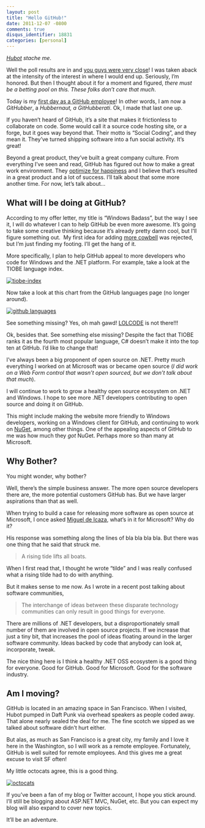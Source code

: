 ```yaml
---
layout: post
title: "Hello GitHub!"
date: 2011-12-07 -0800
comments: true
disqus_identifier: 18831
categories: [personal]
---
```

*[Hubot](http://hubot.github.com/ "HuBot") stache me*.

Well the poll results are in and [you guys were very
close](http://haacked.uservoice.com/forums/141433-companies "Where will Phil go next?")!
I was taken aback at the intensity of the interest in where I would end
up. Seriously, I’m honored. But then I thought about it for a moment and
figured, *there must be a betting pool on this. These folks don’t care
that much*.

Today is my [first day as a GitHub
employee](https://github.com/blog/1002-phil-haack-is-a-githubber "Phil Haack is a GitHubber")!
In other words, I am now a *GitHubber*, a *Hubbernaut, a GitHubberati*.
Ok, I made that last one up.

If you haven’t heard of GitHub, it’s a site that makes it frictionless
to collaborate on code. Some would call it a source code hosting site,
or a forge, but it goes way beyond that. Their motto is “Social Coding”,
and they mean it. They’ve turned shipping software into a fun social
activity. It’s great!

Beyond a great product, they’ve built a great company culture. From
everything I’ve seen and read, GitHub has figured out how to make a
great work environment. They [optimize for
happiness](http://tom.preston-werner.com/2010/10/18/optimize-for-happiness.html "Optimize for happiness")
and I believe that’s resulted in a great product and a lot of success.
I’ll talk about that some more another time. For now, let’s talk about…

What will I be doing at GitHub?
-------------------------------

According to my offer letter, my title is “Windows Badass”, but the way I see it, I will do whatever I can to help GitHub be even more awesome. It’s going to take some creative thinking because it’s already pretty damn cool, but I’ll figure something out.  My first idea for adding [more cowbell](https://screen.yahoo.com/more-cowbell-174128899.html "More Cowbell, on SNL") was
rejected, but I’m just finding my footing. I’ll get the hang of it.

More specifically, I plan to help GitHub appeal to more developers who code for Windows and the .NET platform. For example, take a look at the TIOBE language index.

[![tiobe-index](http://haacked.com/images/haacked_com/WindowsLiveWriter/Hello-GitHub_129E2/tiobe-index_thumb_1.png "tiobe-index")](http://haacked.com/images/haacked_com/WindowsLiveWriter/Hello-GitHub_129E2/tiobe-index_4.png)

Now take a look at this chart from the GitHub languages page (no longer around).

[![github languages](http://haacked.com/images/haacked_com/WindowsLiveWriter/Hello-GitHub_129E2/github%20languages_thumb.png "github languages")](http://haacked.com/images/haacked_com/WindowsLiveWriter/Hello-GitHub_129E2/github%20languages_2.png)

See something missing? Yes, oh mah gawd!
[LOLCODE](http://lolcode.org/ "Lolcode") is not there!!!

Ok, besides that. See something else missing? Despite the fact that TIOBE ranks it as the fourth most popular language, C# doesn’t make it into the top ten at GitHub. I’d like to change that!

I’ve always been a big proponent of open source on .NET. Pretty much everything I worked on at Microsoft was or became open source (*I did work on a Web Form control that wasn’t open sourced, but we don’t talk about that much*).

I will continue to work to grow a healthy open source ecosystem on .NET and Windows. I hope to see more .NET developers contributing to open source and doing it on GitHub.

This might include making the website more friendly to Windows developers, working on a Windows client for GitHub, and continuing to
work on [NuGet](http://nuget.org/ "NuGet"), among other things. One of the appealing aspects of GitHub to me was how much they *got* NuGet. Perhaps more so than many at Microsoft.

Why Bother?
-----------

You might wonder, why bother?

Well, there’s the simple business answer. The more open source developers there are, the more potential customers GitHub has. But we
have larger aspirations than that as well.

When trying to build a case for releasing more software as open source at Microsoft, I once asked [Miguel de
Icaza](http://tirania.org/blog/ "Miguel's Blog"), what’s in it for Microsoft? Why do it?

His response was something along the lines of bla bla bla bla. But there was one thing that he said that struck me.

> A rising tide lifts all boats.

When I first read that, I thought he wrote “tilde” and I was really confused what a rising tilde had to do with anything.

But it makes sense to me now. As I wrote in a recent post talking about software communities,

> The interchange of ideas between these disparate technology
> communities can only result in good things for everyone.

There are millions of .NET developers, but a disproportionately small number of them are involved in open source projects. If we increase that just a tiny bit, that increases the pool of ideas floating around in the larger software community. Ideas backed by code that anybody can look at, incorporate, tweak.

The nice thing here is I think a healthy .NET OSS ecosystem is a good thing for everyone. Good for GitHub. Good for Microsoft. Good for the software industry.

Am I moving?
------------

GitHub is located in an amazing space in San Francisco. When I visited, Hubot pumped in Daft Punk via overhead speakers as people coded away. That alone nearly sealed the deal for me. The fine scotch we sipped as we talked about software didn’t hurt either.

But alas, as much as San Francisco is a great city, my family and I love it here in the Washington, so I will work as a remote employee. Fortunately, GitHub is well suited for remote employees. And this gives me a great excuse to visit SF often!

My little octocats agree, this is a good thing.

[![octocats](http://haacked.com/images/haacked_com/WindowsLiveWriter/Hello-GitHub_129E2/octocats_thumb.jpg "octocats")](http://haacked.com/images/haacked_com/WindowsLiveWriter/Hello-GitHub_129E2/octocats.jpg)

If you’ve been a fan of my blog or Twitter account, I hope you stick around. I’ll still be blogging about ASP.NET MVC, NuGet, etc. But you can expect my blog will also expand to cover new topics.

It’ll be an adventure.
